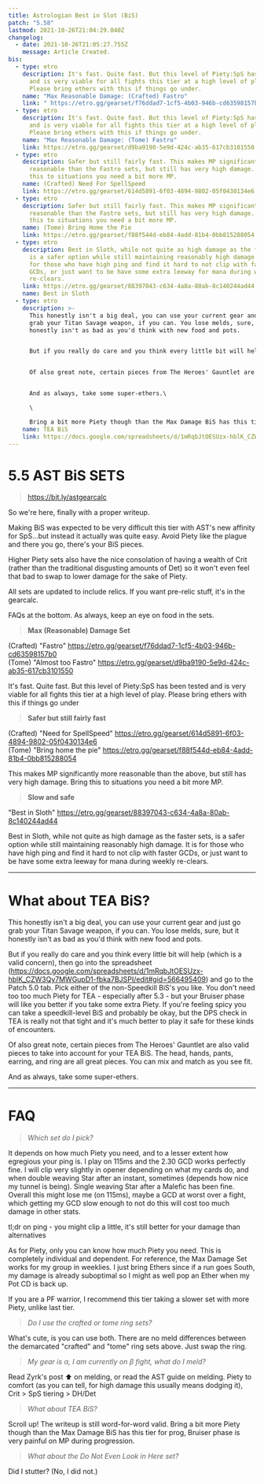 ```yaml
---
title: Astrologian Best in Slot (BiS)
patch: "5.58"
lastmod: 2021-10-26T21:04:29.040Z
changelog:
  - date: 2021-10-26T21:05:27.755Z
    message: Article Created.
bis:
  - type: etro
    description: It's fast. Quite fast. But this level of Piety:SpS has been tested
      and is very viable for all fights this tier at a high level of play.
      Please bring ethers with this if things go under.
    name: "Max Reasonable Damage: (Crafted) Fastro"
    link: " https://etro.gg/gearset/f76ddad7-1cf5-4b03-946b-cd63598157b0"
  - type: etro
    description: It's fast. Quite fast. But this level of Piety:SpS has been tested
      and is very viable for all fights this tier at a high level of play.
      Please bring ethers with this if things go under.
    name: "Max Reasonable Damage: (Tome) Fastro"
    link: https://etro.gg/gearset/d9ba9190-5e9d-424c-ab35-617cb3101550
  - type: etro
    description: Safer but still fairly fast. This makes MP significantly more
      reasonable than the Fastro sets, but still has very high damage. Bring
      this to situations you need a bit more MP.
    name: (Crafted) Need For SpellSpeed
    link: https://etro.gg/gearset/614d5891-6f03-4894-9802-05f0430134e6
  - type: etro
    description: Safer but still fairly fast. This makes MP significantly more
      reasonable than the Fastro sets, but still has very high damage. Bring
      this to situations you need a bit more MP.
    name: (Tome) Bring Home the Pie
    link: https://etro.gg/gearset/f88f544d-eb84-4add-81b4-0bb815288054
  - type: etro
    description: Best in Sloth, while not quite as high damage as the faster sets,
      is a safer option while still maintaining reasonably high damage. It is
      for those who have high ping and find it hard to not clip with faster
      GCDs, or just want to be have some extra leeway for mana during weekly
      re-clears.
    link: https://etro.gg/gearset/88397043-c634-4a8a-80ab-8c140244ad44
    name: Best in Sloth
  - type: etro
    description: >-
      This honestly isn't a big deal, you can use your current gear and just go
      grab your Titan Savage weapon, if you can. You lose melds, sure, but it
      honestly isn't as bad as you'd think with new food and pots.


      But if you really do care and you think every little bit will help (which is a valid concern), then go into the spreadsheet (<https://docs.google.com/spreadsheets/d/1mRqbJtOESUzx-hblK_CZW3Qy7MWGupD1-fbka7BJSPI/edit#gid=566495409>) and go to the Patch 5.0 tab. Pick either of the non-Speedkill BiS's you like. You don't need too too much Piety for TEA - especially after 5.3 - but your Bruiser phase will like you better if you take some extra Piety. If you're feeling spicy you can take a speedkill-level BiS and probably be okay, but the DPS check in TEA is really not that tight and it's much better to play it safe for these kinds of encounters.


      Of also great note, certain pieces from The Heroes' Gauntlet are also valid pieces to take into account for your TEA BiS. The head, hands, pants, earring, and ring are all great pieces. You can mix and match as you see fit.


      And as always, take some super-ethers.\

      \

      Bring a bit more Piety though than the Max Damage BiS has this tier for prog, Bruiser phase is very painful on MP during progression.
    name: TEA BiS
    link: https://docs.google.com/spreadsheets/d/1mRqbJtOESUzx-hblK_CZW3Qy7MWGupD1-fbka7BJSPI/edit#gid=566495409
---
```

# 5.5 AST BiS SETS

> <https://bit.ly/astgearcalc>

So we're here, finally with a proper writeup.

Making BiS was expected to be very difficult this tier with AST's new affinity for SpS...but instead it actually was quite easy. Avoid Piety like the plague and there you go, there's your BiS pieces.

Higher Piety sets also have the nice consolation of having a wealth of Crit (rather than the traditional disgusting amounts of Det) so it won't even feel that bad to swap to lower damage for the sake of Piety.

All sets are updated to include relics. If you want pre-relic stuff, it's in the gearcalc.

FAQs at the bottom. As always, keep an eye on food in the sets.

> **Max (Reasonable) Damage Set**  

(Crafted) "Fastro" <https://etro.gg/gearset/f76ddad7-1cf5-4b03-946b-cd63598157b0>\
(Tome) "Almost too Fastro" <https://etro.gg/gearset/d9ba9190-5e9d-424c-ab35-617cb3101550>

It's fast. Quite fast. But this level of Piety:SpS has been tested and is very viable for all fights this tier at a high level of play. Please bring ethers with this if things go under

> **Safer but still fairly fast**  

(Crafted) "Need for SpellSpeed" <https://etro.gg/gearset/614d5891-6f03-4894-9802-05f0430134e6>\
(Tome) "Bring home the pie" <https://etro.gg/gearset/f88f544d-eb84-4add-81b4-0bb815288054>

This makes MP significantly more reasonable than the above, but still has very high damage. Bring this to situations you need a bit more MP.

> **Slow and safe**  

"Best in Sloth" <https://etro.gg/gearset/88397043-c634-4a8a-80ab-8c140244ad44>  

Best in Sloth, while not quite as high damage as the faster sets, is a safer option while still maintaining reasonably high damage. It is for those who have high ping and find it hard to not clip with faster GCDs, or just want to be have some extra leeway for mana during weekly re-clears.

- - -

# What about TEA BiS?

This honestly isn't a big deal, you can use your current gear and just go grab your Titan Savage weapon, if you can. You lose melds, sure, but it honestly isn't as bad as you'd think with new food and pots.

But if you really do care and you think every little bit will help (which is a valid concern), then go into the spreadsheet (<https://docs.google.com/spreadsheets/d/1mRqbJtOESUzx-hblK_CZW3Qy7MWGupD1-fbka7BJSPI/edit#gid=566495409>) and go to the Patch 5.0 tab. Pick either of the non-Speedkill BiS's you like. You don't need too too much Piety for TEA - especially after 5.3 - but your Bruiser phase will like you better if you take some extra Piety. If you're feeling spicy you can take a speedkill-level BiS and probably be okay, but the DPS check in TEA is really not that tight and it's much better to play it safe for these kinds of encounters.

Of also great note, certain pieces from The Heroes' Gauntlet are also valid pieces to take into account for your TEA BiS. The head, hands, pants, earring, and ring are all great pieces. You can mix and match as you see fit.

And as always, take some super-ethers.

- - -

# FAQ

> *Which set do I pick?*

It depends on how much Piety you need, and to a lesser extent how egregious your ping is. I play on 115ms and the 2.30 GCD works perfectly fine. I will clip very slightly in opener depending on what my cards do, and when double weaving Star after an instant, sometimes (depends how nice my tunnel is being). Single weaving Star after a Malefic has been fine. Overall this might lose me (on 115ms), maybe a GCD at worst over a fight, which getting my GCD slow enough to not do this will cost too much damage in other stats.

tl;dr on ping - you might clip a little, it's still better for your damage than alternatives

As for Piety, only you can know how much Piety you need. This is completely individual and dependent. For reference, the Max Damage Set works for my group in weeklies. I just bring Ethers since if a run goes South, my damage is already suboptimal so I might as well pop an Ether when my Pot CD is back up.

If you are a PF warrior, I recommend this tier taking a slower set with more Piety, unlike last tier.

> *Do I use the crafted or tome ring sets?*

What's cute, is you can use both. There are no meld differences between the demarcated "crafted" and "tome" ring sets above. Just swap the ring.

> *My gear is α, I am currently on β fight, what do I meld?*

Read Zyrk's post :arrow_up: on melding, or read the AST guide on melding. Piety to comfort (as you can tell, for high damage this usually means dodging it), Crit > SpS tiering > DH/Det

> *What about TEA BiS?*

Scroll up! The writeup is still word-for-word valid. Bring a bit more Piety though than the Max Damage BiS has this tier for prog, Bruiser phase is very painful on MP during progression.

> *What about the Do Not Even Look in Here set?*

Did I stutter?
(No, I did not.)